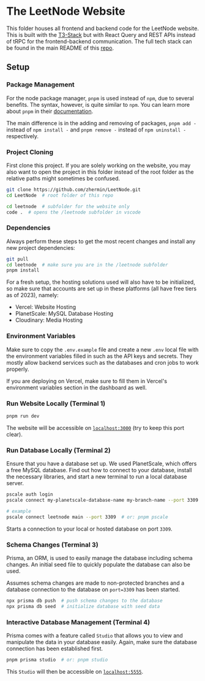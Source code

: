 # The LeetNode Website

This folder houses all frontend and backend code for the LeetNode website. This is built with the [T3-Stack](https://create.t3.gg/) but with React Query and REST APIs instead of tRPC for the frontend-backend communication. The full tech stack can be found in the main README of this [repo](https://github.com/zhermin/LeetNode).

## Setup

### Package Management

For the node package manager, `pnpm` is used instead of `npm`, due to several benefits. The syntax, however, is quite similar to `npm`. You can learn more about `pnpm` in their [documentation](https://pnpm.io/).

The main difference is in the adding and removing of packages, `pnpm add -` instead of `npm install -` and `pnpm remove -` instead of `npm uninstall -` respectively.

### Project Cloning

First clone this project. If you are solely working on the website, you may also want to open the project in this folder instead of the root folder as the relative paths might sometimes be confused.

```bash
git clone https://github.com/zhermin/LeetNode.git
cd LeetNode  # root folder of this repo

cd leetnode  # subfolder for the website only
code .  # opens the /leetnode subfolder in vscode
```

### Dependencies

Always perform these steps to get the most recent changes and install any new project dependencies:

```bash
git pull
cd leetnode  # make sure you are in the /leetnode subfolder
pnpm install
```

For a fresh setup, the hosting solutions used will also have to be initialized, so make sure that accounts are set up in these platforms (all have free tiers as of 2023), namely:

- Vercel: Website Hosting
- PlanetScale: MySQL Database Hosting
- Cloudinary: Media Hosting

### Environment Variables

Make sure to copy the `.env.example` file and create a new `.env` local file with the environment variables filled in such as the API keys and secrets. They mostly allow backend services such as the databases and cron jobs to work properly.

If you are deploying on Vercel, make sure to fill them in Vercel's environment variables section in the dashboard as well.

### Run Website Locally (Terminal 1)

```bash
pnpm run dev
```

The website will be accessible on [`localhost:3000`](localhost:3000) (try to keep this port clear).

### Run Database Locally (Terminal 2)

Ensure that you have a database set up. We used PlanetScale, which offers a free MySQL database. Find out how to connect to your database, install the necessary libraries, and start a new terminal to run a local database server.

```bash
pscale auth login
pscale connect my-planetscale-database-name my-branch-name --port 3309

# example
pscale connect leetnode main --port 3309  # or: pnpm pscale
```

Starts a connection to your local or hosted database on port `3309`.

### Schema Changes (Terminal 3)

Prisma, an ORM, is used to easily manage the database including schema changes. An initial seed file to quickly populate the database can also be used.

Assumes schema changes are made to non-protected branches and a database connection to the database on `port=3309` has been started.

```bash
npx prisma db push  # push schema changes to the database
npx prisma db seed  # initialize database with seed data
```

### Interactive Database Management (Terminal 4)

Prisma comes with a feature called `Studio` that allows you to view and manipulate the data in your database easily. Again, make sure the database connection has been established first.

```bash
pnpm prisma studio  # or: pnpm studio
```

This `Studio` will then be accessible on [`localhost:5555`](localhost:5555).
